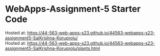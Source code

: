# WebApps-Assignment-5 Starter Code
Hosted at: https://44-563-web-apps-s23.github.io/44563-webapps-s23-assignment5-SaiKrishna-Koruprolu/
<br>
Hosted at: https://44-563-web-apps-s23.github.io/44563-webapps-s23-assignment5-SaiKrishna-Koruprolu/plants.html